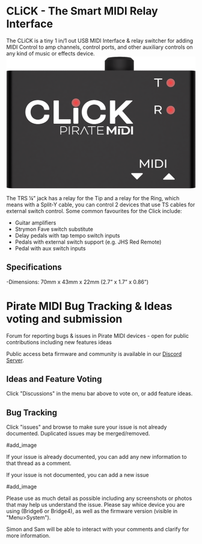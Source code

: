 # CLiCK - The Smart MIDI Relay Interface
The CLiCK is a tiny 1 in/1 out USB MIDI Interface & relay switcher for adding MIDI Control
to amp channels, control ports, and other auxiliary controls on any kind of music or
effects device.
![image](Relay%20Switcher%20Top.png)

The TRS ¼” jack has a relay for the Tip and a relay for the Ring, which means with a
Split-Y cable, you can control 2 devices that use TS cables for external switch control.
Some common favourites for the Click include:
- Guitar amplifiers
- Strymon Fave switch substitute
- Delay pedals with tap tempo switch inputs
- Pedals with external switch support (e.g. JHS Red Remote)
- Pedal with aux switch inputs

## Specifications
-Dimensions: 70mm x 43mm x 22mm (2.7” x 1.7” x 0.86”)


# Pirate MIDI Bug Tracking & Ideas voting and submission
Forum for reporting bugs &amp; issues in Pirate MIDI devices - open for public contributions including new features ideas

Public access beta firmware and community is available in our [Discord Server](https://discord.gg/5nTPg6Qpgj).

## Ideas and Feature Voting
Click "Discussions" in the menu bar above to vote on, or add feature ideas. 

## Bug Tracking
Click "issues" and browse to make sure your issue is not already documented. Duplicated issues may be merged/removed.

#add_image

If your issue is already documented, you can add any new information to that thread as a comment. 

If your issue is not documented, you can add a new issue

#add_image

Please use as much detail as possible including any screenshots or photos that may help us understand the issue. Please say whice device you are using (Bridge6 or Bridge4), as well as the firmware version (visible in "Menu>System").

Simon and Sam will be able to interact with your comments and clarify for more information. 
